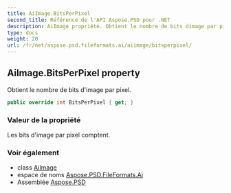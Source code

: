 ```yaml
---
title: AiImage.BitsPerPixel
second_title: Référence de l'API Aspose.PSD pour .NET
description: AiImage propriété. Obtient le nombre de bits dimage par pixel.
type: docs
weight: 20
url: /fr/net/aspose.psd.fileformats.ai/aiimage/bitsperpixel/
---
```

## AiImage.BitsPerPixel property

Obtient le nombre de bits d'image par pixel.

```csharp
public override int BitsPerPixel { get; }
```

### Valeur de la propriété

Les bits d'image par pixel comptent.

### Voir également

* class [AiImage](../)
* espace de noms [Aspose.PSD.FileFormats.Ai](../../aiimage/)
* Assemblée [Aspose.PSD](../../../)


